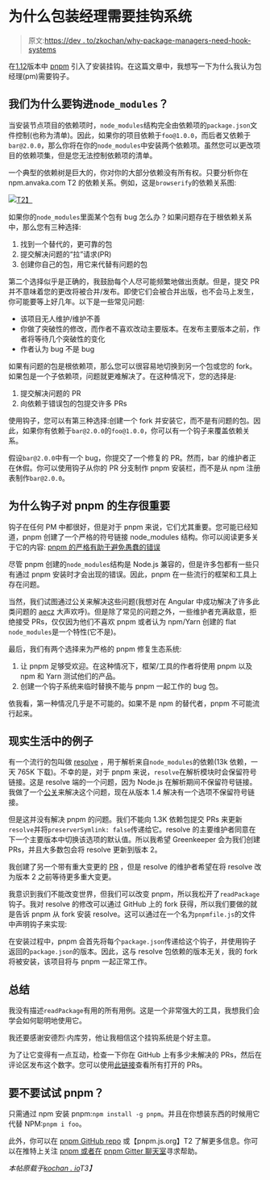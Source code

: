 # 为什么包装经理需要挂钩系统

> 原文:[https://dev . to/zkochan/why-package-managers-need-hook-systems](https://dev.to/zkochan/why-package-managers-need-hook-systems)

在[1.12](https://github.com/pnpm/pnpm/releases/tag/v1.12.0)版本中 [pnpm](https://github.com/pnpm/pnpm) 引入了安装挂钩。在这篇文章中，我想写一下为什么我认为包经理(pm)需要钩子。

## [](#why-would-we-want-to-hook-into-raw-nodemodules-endraw-)我们为什么要钩进`node_modules`？

当安装节点项目的依赖项时，`node_modules`结构完全由依赖项的`package.json`文件控制(也称为清单)。因此，如果你的项目依赖于`foo@1.0.0`，而后者又依赖于`bar@2.0.0`，那么你将在你的`node_modules`中安装两个依赖项。虽然您可以更改项目的依赖项集，但是您无法控制依赖项的清单。

一个典型的依赖树是巨大的，你对你的大部分依赖没有所有权。只要分析你在 npm.anvaka.com T2 的依赖关系。例如，这是`browserify`的依赖关系图:

[![](../Images/ff1d7230123788b238e3a0f67949546f.png)T2】](https://res.cloudinary.com/practicaldev/image/fetch/s--h6T0Kq1f--/c_limit%2Cf_auto%2Cfl_progressive%2Cq_auto%2Cw_880/https://i.imgur.com/rynJysq.png)

如果你的`node_modules`里面某个包有 bug 怎么办？如果问题存在于根依赖关系中，那么您有三种选择:

1.  找到一个替代的，更可靠的包
2.  提交解决问题的“拉”请求(PR)
3.  创建你自己的包，用它来代替有问题的包

第二个选择似乎是正确的，我鼓励每个人尽可能频繁地做出贡献。但是，提交 PR 并不意味着您的更改将被合并/发布。即使它们会被合并出版，也不会马上发生，你可能要等上好几年。以下是一些常见问题:

*   该项目无人维护/维护不善
*   你做了突破性的修改，而作者不喜欢改动主要版本。在发布主要版本之前，作者将等待几个突破性的变化
*   作者认为 bug 不是 bug

如果有问题的包是根依赖项，那么您可以很容易地切换到另一个包或您的 fork。如果包是一个子依赖项，问题就更难解决了。在这种情况下，您的选择是:

1.  提交解决问题的 PR
2.  向依赖于错误包的包提交许多 PRs

使用钩子，您可以有第三种选择:创建一个 fork 并安装它，而不是有问题的包。因此，如果你有依赖于`bar@2.0.0`的`foo@1.0.0`，你可以有一个钩子来覆盖依赖关系。

假设`bar@2.0.0`中有一个 bug，你提交了一个修复的 PR。然而，bar 的维护者正在休假。你可以使用钩子从你的 PR 分支制作 pnpm 安装栏，而不是从 npm 注册表制作`bar@2.0.0`。

## [](#why-hooks-are-important-for-pnpms-survival)为什么钩子对 pnpm 的生存很重要

钩子在任何 PM 中都很好，但是对于 pnpm 来说，它们尤其重要。您可能已经知道，pnpm 创建了一个严格的符号链接 node_modules 结构。你可以阅读更多关于它的内容: [pnpm 的严格有助于避免愚蠢的错误](https://medium.com/pnpm/pnpms-strictness-helps-to-avoid-silly-bugs-9a15fb306308)

尽管 pnpm 创建的`node_modules`结构是 Node.js 兼容的，但是许多包都有一些只有通过 pnpm 安装时才会出现的错误。因此，pnpm 在一些流行的框架和工具上存在问题。

当然，我们试图通过公关来解决这些问题(我想对在 Angular 中成功解决了许多此类问题的 [aecz](https://github.com/aecz) 大声欢呼)。但是除了常见的问题之外，一些维护者充满敌意，拒绝接受 PRs，仅仅因为他们不喜欢 pnpm 或者认为 npm/Yarn 创建的 flat `node_modules`是一个特性(它不是)。

最后，我们有两个选择来为严格的 pnpm 修复生态系统:

1.  让 pnpm 足够受欢迎。在这种情况下，框架/工具的作者将使用 pnpm 以及 npm 和 Yarn 测试他们的产品。
2.  创建一个钩子系统来临时替换不能与 pnpm 一起工作的 bug 包。

依我看，第一种情况几乎是不可能的。如果不是 npm 的替代者，pnpm 不可能流行起来。

## [](#reallife-example)现实生活中的例子

有一个流行的包叫做 [resolve](https://github.com/browserify/resolve) ，用于解析来自`node_modules`的依赖(13k 依赖，一天 765K 下载)。不幸的是，对于 pnpm 来说，`resolve`在解析模块时会保留符号链接。这是 resolve 端的一个问题，因为 Node.js 在解析期间不保留符号链接。我做了一个[公关](https://github.com/browserify/resolve/pull/131)来解决这个问题，现在从版本 1.4 解决有一个选项不保留符号链接。

但是这并没有解决 pnpm 的问题。我们不能向 1.3K 依赖包提交 PRs 来更新`resolve`并将`preserverSymlink: false`传递给它。resolve 的主要维护者同意在下一个主要版本中切换该选项的默认值。所以我希望 Greenkeeper 会为我们创建 PRs，并且大多数包会将 resolve 更新到版本 2。

我创建了另一个带有重大变更的 [PR](https://github.com/browserify/resolve/pull/135) ，但是 resolve 的维护者希望在将 resolve 改为版本 2 之前等待更多重大变更。

我意识到我们不能改变世界，但我们可以改变 pnpm，所以我松开了`readPackage`钩子。我对 resolve 的修改可以通过 GitHub 上的 fork 获得，所以我们要做的就是告诉 pnpm 从 fork 安装 resolve。这可以通过在一个名为`pnpmfile.js`的文件中声明钩子来实现:

在安装过程中，pnpm 会首先将每个`package.json`传递给这个钩子，并使用钩子返回的`package.json`的版本。因此，这与 resolve 包依赖的版本无关，我的 fork 将被安装，该项目将与 pnpm 一起正常工作。

## [](#summary)总结

我没有描述`readPackage`有用的所有用例。这是一个非常强大的工具，我想我们会学会如何聪明地使用它。

我还要感谢安德烈·内库劳，他让我相信这个挂钩系统是个好主意。

为了让它变得有一点互动，检查一下你在 GitHub 上有多少未解决的 PRs，然后在评论区发布这个数字。您可以使用[此链接](https://github.com/pulls)查看所有打开的 PRs。

## [](#do-you-want-to-give-pnpm-a-try)要不要试试 pnpm？

只需通过 npm 安装 pnpm:`npm install -g pnpm`。并且在你想装东西的时候用它代替 NPM:`pnpm i foo`。

此外，你可以在 [pnpm GitHub repo](https://github.com/pnpm/pnpm) 或【pnpm.js.org】T2 了解更多信息。你可以在推特上关注 [pnpm 或者在](https://twitter.com/pnpmjs) [pnpm Gitter 聊天室](https://gitter.im/pnpm/pnpm)寻求帮助。

*本帖原载于[kochan . io](https://www.kochan.io/nodejs/why-package-managers-need-hook-systems.html)T3】*